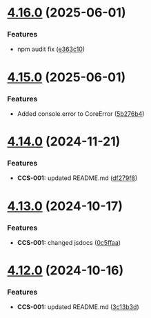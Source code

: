 # [4.16.0](https://github.com/CyberT33N/ErrorManager/compare/v4.15.0...v4.16.0) (2025-06-01)


### Features

* npm audit fix ([e363c10](https://github.com/CyberT33N/ErrorManager/commit/e363c101cc3f881dd560cd65b5ef727fc5d7de48))



# [4.15.0](https://github.com/CyberT33N/ErrorManager/compare/v4.14.0...v4.15.0) (2025-06-01)


### Features

* Added console.error to CoreError ([5b276b4](https://github.com/CyberT33N/ErrorManager/commit/5b276b4a15efe659041edd0cbd295a59d11d8600))



# [4.14.0](https://github.com/CyberT33N/ErrorManager/compare/v4.13.0...v4.14.0) (2024-11-21)


### Features

* **CCS-001:** updated README.md ([df279f8](https://github.com/CyberT33N/ErrorManager/commit/df279f8dd24d56535b348fe61ad65a0846b0b2f4))



# [4.13.0](https://github.com/CyberT33N/ErrorManager/compare/v4.12.0...v4.13.0) (2024-10-17)


### Features

* **CCS-001:** changed jsdocs ([0c5ffaa](https://github.com/CyberT33N/ErrorManager/commit/0c5ffaa53c9ac0be75576311bdef43007353a192))



# [4.12.0](https://github.com/CyberT33N/ErrorManager/compare/v4.11.0...v4.12.0) (2024-10-16)


### Features

* **CCS-001:** updated README.md ([3c13b3d](https://github.com/CyberT33N/ErrorManager/commit/3c13b3de55cdbcc09893b2377f2c7174d50e2942))



